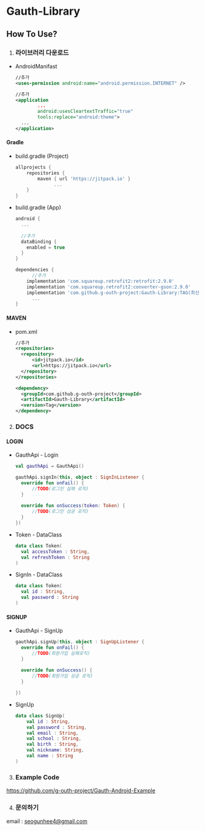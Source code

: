 # Gauth-Library
## How To Use?

1. ### 라이브러리 다운로드

* AndroidManifast

  ```xml
  //추가
  <uses-permission android:name="android.permission.INTERNET" />
  
  //추가
  <application
          ...
          android:usesCleartextTraffic="true" 
          tools:replace="android:theme">
    ...
  </application>
  ```

#### Gradle

* build.gradle (Project)

  ```groovy
  allprojects {
      repositories {
          maven { url 'https://jitpack.io' }
  				...
      }
  }
  ```

* build.gradle (App)

  ```groovy
  android {
    ...
      
    //추가
    dataBinding {
      enabled = true
    }
  }
  
  dependencies {
    	//추가
      implementation 'com.squareup.retrofit2:retrofit:2.9.0'
      implementation 'com.squareup.retrofit2:converter-gson:2.9.0'
      implementation 'com.github.g-outh-project:Gauth-Library:TAG(최신버전)'
    	...
  }
  ```

#### MAVEN

* pom.xml

  ```xml
  //추가
  <repositories>
  	<repository>
        <id>jitpack.io</id>
  	    <url>https://jitpack.io</url>
    </repository>
  </repositories>
  
  <dependency>
  	<groupId>com.github.g-outh-project</groupId>
    <artifactId>Gauth-Library</artifactId>
    <version>Tag</version>
  </dependency>
  ```

2. ### DOCS

#### LOGIN

* GauthApi - Login

  ```kotlin
  val gauthApi = GauthApi()
  
  gauthApi.signIn(this, object : SignInListener {
    override fun onFail() {
  		//TODO(로그인 실패 로직)
    }
    
    override fun onSuccess(token: Token) {
  		//TODO(로그인 성공 로직)
    }
  })
  ```

* Token - DataClass

  ```kotlin
  data class Token(
    val accessToken : String,
    val refreshToken : String
  )
  ```

* SignIn - DataClass

  ```kotlin
  data class Token(
    val id : String,
    val password : String
  )
  ```

#### SIGNUP

* GauthApi - SignUp

  ```kotlin
  gauthApi.signUp(this, object : SignUpListener {
  	override fun onFail() {
    	//TODO(회원가입 실패로직)
    }
  	
    override fun onSuccess() {
  		//TODO(회원가입 성공 로직)
   	}
  
  })
  ```

* SignUp

  ```kotlin
  data class SignUp(
      val id : String,
      val password : String,
      val email : String,
      val school : String,
      val birth : String,
      val nickname: String,
      val name : String
  )
  ```

3. ### Example Code

https://github.com/g-outh-project/Gauth-Android-Example

4. ### 문의하기

email : seogunhee4@gmail.com
